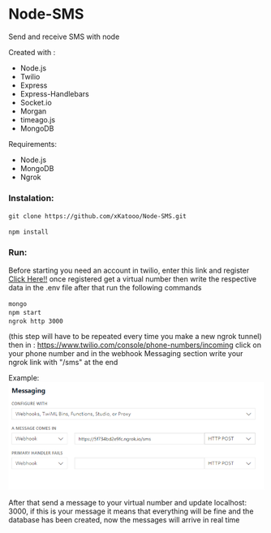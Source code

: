 # Node-SMS
Send and receive SMS with node


Created with :
* Node.js
* Twilio
* Express 
* Express-Handlebars
* Socket.io
* Morgan 
* timeago.js
* MongoDB 

Requirements:
* Node.js
* MongoDB
* Ngrok

### Instalation:
`git clone https://github.com/xKatooo/Node-SMS.git`

`npm install`

### Run:


Before starting you need an account in twilio, enter this link and register
<a href="https://www.twilio.com">Click Here!!</a>
once registered get a virtual number
then write the respective data in the .env file
after that run the following commands

`mongo`<br>
`npm start`<br>
`ngrok http 3000`<br>


(this step will have to be repeated every time you make a new ngrok tunnel)
then in : https://www.twilio.com/console/phone-numbers/incoming
click on your phone number
and in the webhook Messaging section write your ngrok link with "/sms" at the end

Example: <br>
<img src="https://github.com/xKatooo/Node-SMS/blob/master/Sin%20t%C3%ADtulo.png?raw=true">


After that send a message to your virtual number and update localhost: 3000, if this is your message it means that everything will be fine and the database has been created, now the messages will arrive in real time
